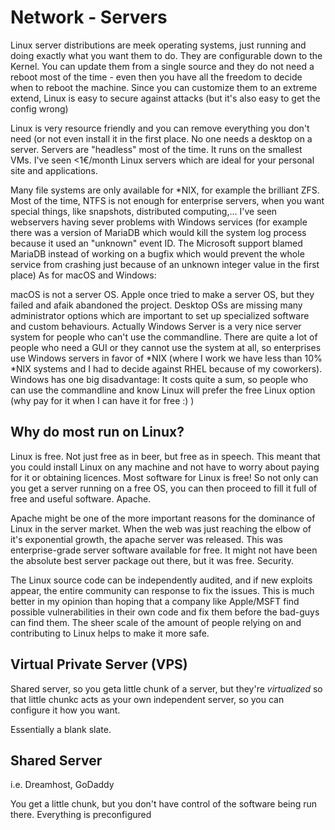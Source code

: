 <title>network - servers</title>

# Network - Servers

Linux server distributions are meek operating systems, just running and doing exactly what you want them to do. They are configurable down to the Kernel. You can update them from a single source and they do not need a reboot most of the time - even then you have all the freedom to decide when to reboot the machine.
Since you can customize them to an extreme extend, Linux is easy to secure against attacks (but it's also easy to get the config wrong)

Linux is very resource friendly and you can remove everything you don't need (or not even install it in the first place. No one needs a desktop on a server. Servers are "headless" most of the time. It runs on the smallest VMs. I've seen <1€/month Linux servers which are ideal for your personal site and applications.

Many file systems are only available for \*NIX, for example the brilliant ZFS. Most of the time, NTFS is not enough for enterprise servers, when you want special things, like snapshots, distributed computing,...
I've seen webservers having sever problems with Windows services (for example there was a version of MariaDB which would kill the system log process because it used an "unknown" event ID. The Microsoft support blamed MariaDB instead of working on a bugfix which would prevent the whole service from crashing just because of an unknown integer value in the first place)
As for macOS and Windows:

macOS is not a server OS. Apple once tried to make a server OS, but they failed and afaik abandoned the project. Desktop OSs are missing many administrator options which are important to set up specialized software and custom behaviours.
Actually Windows Server is a very nice server system for people who can't use the commandline. There are quite a lot of people who need a GUI or they cannot use the system at all, so enterprises use Windows servers in favor of *NIX (where I work we have less than 10% *NIX systems and I had to decide against RHEL because of my coworkers). Windows has one big disadvantage: It costs quite a sum, so people who can use the commandline and know Linux will prefer the free Linux option (why pay for it when I can have it for free :) )

## Why do most run on Linux?

Linux is free. Not just free as in beer, but free as in speech. This meant that you could install Linux on any machine and not have to worry about paying for it or obtaining licences.
Most software for Linux is free! So not only can you get a server running on a free OS, you can then proceed to fill it full of free and useful software.
Apache.

Apache might be one of the more important reasons for the dominance of Linux in the server market. When the web was just reaching the elbow of it's exponential growth, the apache server was released. This was enterprise-grade server software available for free. It might not have been the absolute best server package out there, but it was free.
Security.

The Linux source code can be independently audited, and if new exploits appear, the entire community can response to fix the issues. This is much better in my opinion than hoping that a company like Apple/MSFT find possible vulnerabilities in their own code and fix them before the bad-guys can find them. The sheer scale of the amount of people relying on and contributing to Linux helps to make it more safe.

## Virtual Private Server (VPS)

Shared server, so you geta little chunk of a server, but they're _virtualized_ so that little chunkc acts as your own independent server, so you can configure it how you want.

Essentially a blank slate.

## Shared Server

i.e. Dreamhost, GoDaddy

You get a little chunk, but you don't have control of the software being run there. Everything is preconfigured
